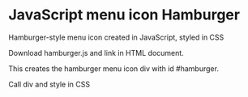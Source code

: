 # JavaScript menu icon Hamburger
 Hamburger-style menu icon created in JavaScript, styled in CSS

Download hamburger.js and link in HTML document.

This creates the hamburger menu icon div with id #hamburger.

Call div and style in CSS
